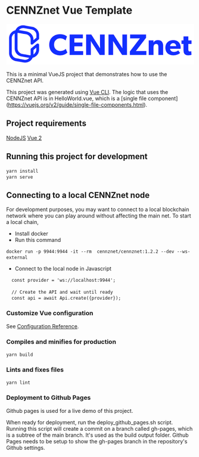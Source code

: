 # CENNZnet Vue Template

![CENNZnet logo](./src/assets/logo.png)

This is a minimal VueJS project that demonstrates how to use the CENNZnet API.

This project was generated using [Vue CLI](https://cli.vuejs.org/). 
The logic that uses the CENNZnet API is in HelloWorld.vue, which is a [single file component] (https://vuejs.org/v2/guide/single-file-components.html).

## Project requirements

[NodeJS](https://nodejs.org/en/)
[Vue 2](https://vuejs.org/v2/guide/installation.html#NPM)

## Running this project for development
```
yarn install
yarn serve
```

## Connecting to a local CENNZnet node

For development purposes, you may want to connect to a local blockchain network where you can play around without affecting the main net.
To start a local chain, 
* Install docker
* Run this command
```
docker run -p 9944:9944 -it --rm  cennznet/cennznet:1.2.2 --dev --ws-external
```

* Connect to the local node in Javascript
```
  const provider = 'ws://localhost:9944';

  // Create the API and wait until ready
  const api = await Api.create({provider});
```

### Customize Vue configuration
See [Configuration Reference](https://cli.vuejs.org/config/).

### Compiles and minifies for production
```
yarn build
```

### Lints and fixes files
```
yarn lint
```

### Deployment to Github Pages

Github pages is used for a live demo of this project.

When ready for deployment, run the deploy_github_pages.sh script.
Running this script will create a commit on a branch called gh-pages, which is a subtree of the main branch. It's used as the build output folder.
Github Pages needs to be setup to show the gh-pages branch in the repository's Github settings.


